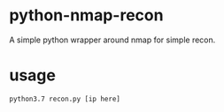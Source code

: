 # python-nmap-recon

A simple python wrapper around nmap for simple recon.

# usage

`python3.7 recon.py [ip here]`
